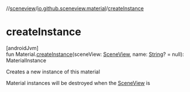 //[sceneview](../../index.md)/[io.github.sceneview.material](index.md)/[createInstance](create-instance.md)

# createInstance

[androidJvm]\
fun Material.[createInstance](create-instance.md)(sceneView: [SceneView](../io.github.sceneview/-scene-view/index.md), name: [String](https://kotlinlang.org/api/latest/jvm/stdlib/kotlin/-string/index.html)? = null): MaterialInstance

Creates a new instance of this material

Material instances will be destroyed when the [SceneView](../io.github.sceneview/-scene-view/index.md) is
